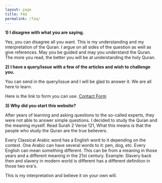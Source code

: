 ```yaml
---
layout: page
title: FAQ
permalink: /faq/
---
```


<strong>1) I disagree with what you are saying.</strong>

Yes, you can disagree all you want. This is my understanding and my interpretation of the Quran. I argue on all sides of the question as well as give references.
May you be guided and may you understand the Quran. The more you read, the better you will be at understanding the holy Quran.

<strong>2) I have a query/issue with a few of the articles and wish to challenge you.</strong>

You can send in the query/issue and I will be glad to answer it. We are all here to learn.

Here is the link to form you can use. [Contact Form](https://docs.google.com/forms/d/e/1FAIpQLSdw2FuudGMyWGuZLFs26l7rxbGyTxC8GRljylGNN8QkihV9BQ/viewform?usp=sf_link)

<strong>3) Why did you start this website?</strong>

After years of learning and asking questions to the so-called experts, they were not able to answer simple questions. I decided to study the
Quran and the meaning myself. Read Surah 2 Verse 121, What this means is that the people who study the Quran are the true believers.

Every Classical Arabic word has a English word to it depending on the context. One Arabic can have several words to it: pen, dog, etc.
Every English can mean something different. This can be from a meaning in those years and a different meaning in the 21st century.
Example: Slavery back then and slavery in modern world is different has a different definition in those two era's.  

This is my interpretation and believe it on your own will.
